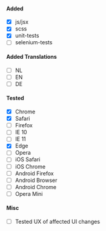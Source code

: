 #### Added
- [x] js/jsx
- [x] scss
- [x] unit-tests
- [ ] selenium-tests

#### Added Translations
- [ ] NL
- [ ] EN
- [ ] DE

#### Tested
- [x] Chrome
- [x] Safari
- [ ] Firefox
- [ ] IE 10
- [ ] IE 11
- [x] Edge
- [ ] Opera
- [ ] iOS Safari
- [ ] iOS Chrome
- [ ] Android Firefox
- [ ] Android Browser
- [ ] Android Chrome
- [ ] Opera Mini

#### Misc

- [ ] Tested UX of affected UI changes
